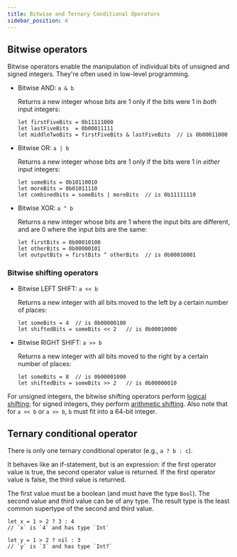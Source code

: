 ```yaml
---
title: Bitwise and Ternary Conditional Operators
sidebar_position: 4
---
```


## Bitwise operators

Bitwise operators enable the manipulation of individual bits of unsigned and signed integers. They're often used in low-level programming.

- Bitwise AND: `a & b`

  Returns a new integer whose bits are 1 only if the bits were 1 in *both* input integers:

  ```cadence
  let firstFiveBits = 0b11111000
  let lastFiveBits  = 0b00011111
  let middleTwoBits = firstFiveBits & lastFiveBits  // is 0b00011000
  ```

- Bitwise OR: `a | b`

  Returns a new integer whose bits are 1 only if the bits were 1 in *either* input integers:

  ```cadence
  let someBits = 0b10110010
  let moreBits = 0b01011110
  let combinedbits = someBits | moreBits  // is 0b11111110
  ```

- Bitwise XOR: `a ^ b`

  Returns a new integer whose bits are 1 where the input bits are different, and are 0 where the input bits are the same:

  ```cadence
  let firstBits = 0b00010100
  let otherBits = 0b00000101
  let outputBits = firstBits ^ otherBits  // is 0b00010001
  ```

### Bitwise shifting operators

- Bitwise LEFT SHIFT: `a << b`

  Returns a new integer with all bits moved to the left by a certain number of places:

  ```cadence
  let someBits = 4  // is 0b00000100
  let shiftedBits = someBits << 2   // is 0b00010000
  ```

- Bitwise RIGHT SHIFT: `a >> b`

  Returns a new integer with all bits moved to the right by a certain number of places:

  ```cadence
  let someBits = 8  // is 0b00001000
  let shiftedBits = someBits >> 2   // is 0b00000010
  ```

For unsigned integers, the bitwise shifting operators perform [logical shifting]; for signed integers, they perform [arithmetic shifting]. Also note that for `a << b` or `a >> b`, `b` must fit into a 64-bit integer.

## Ternary conditional operator

There is only one ternary conditional operator (e.g., `a ? b : c`).

It behaves like an if-statement, but is an expression: if the first operator value is true, the second operator value is returned. If the first operator value is false, the third value is returned.

The first value must be a boolean (and must have the type `Bool`). The second value and third value can be of any type. The result type is the least common supertype of the second and third value.

```cadence
let x = 1 > 2 ? 3 : 4
// `x` is `4` and has type `Int`

let y = 1 > 2 ? nil : 3
// `y` is `3` and has type `Int?`
```

<!-- Relative links. Will not render on the page -->

[resource types]: ../resources.mdx
[logical shifting]: https://en.wikipedia.org/wiki/Logical_shift
[arithmetic shifting]: https://en.wikipedia.org/wiki/Arithmetic_shift
[conditional downcasting operator `as?`]: ./casting-operators.md#conditional-downcasting-operator-as